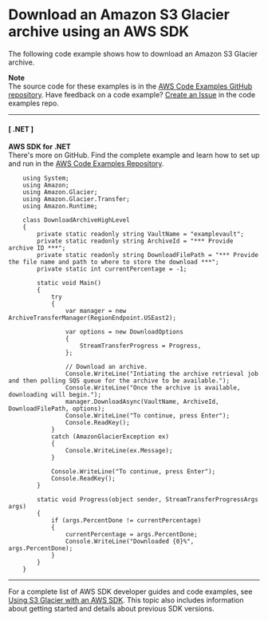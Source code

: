 # Download an Amazon S3 Glacier archive using an AWS SDK<a name="example_glacier_DownloadArchive_section"></a>

The following code example shows how to download an Amazon S3 Glacier archive\.

**Note**  
The source code for these examples is in the [AWS Code Examples GitHub repository](https://github.com/awsdocs/aws-doc-sdk-examples)\. Have feedback on a code example? [Create an Issue](https://github.com/awsdocs/aws-doc-sdk-examples/issues/new/choose) in the code examples repo\. 

------
#### [ \.NET ]

**AWS SDK for \.NET**  
 There's more on GitHub\. Find the complete example and learn how to set up and run in the [AWS Code Examples Repository](https://github.com/awsdocs/aws-doc-sdk-examples/tree/main/dotnetv3/Glacier#code-examples)\. 
  

```
    using System;
    using Amazon;
    using Amazon.Glacier;
    using Amazon.Glacier.Transfer;
    using Amazon.Runtime;

    class DownloadArchiveHighLevel
    {
        private static readonly string VaultName = "examplevault";
        private static readonly string ArchiveId = "*** Provide archive ID ***";
        private static readonly string DownloadFilePath = "*** Provide the file name and path to where to store the download ***";
        private static int currentPercentage = -1;

        static void Main()
        {
            try
            {
                var manager = new ArchiveTransferManager(RegionEndpoint.USEast2);

                var options = new DownloadOptions
                {
                    StreamTransferProgress = Progress,
                };

                // Download an archive.
                Console.WriteLine("Intiating the archive retrieval job and then polling SQS queue for the archive to be available.");
                Console.WriteLine("Once the archive is available, downloading will begin.");
                manager.DownloadAsync(VaultName, ArchiveId, DownloadFilePath, options);
                Console.WriteLine("To continue, press Enter");
                Console.ReadKey();
            }
            catch (AmazonGlacierException ex)
            {
                Console.WriteLine(ex.Message);
            }

            Console.WriteLine("To continue, press Enter");
            Console.ReadKey();
        }

        static void Progress(object sender, StreamTransferProgressArgs args)
        {
            if (args.PercentDone != currentPercentage)
            {
                currentPercentage = args.PercentDone;
                Console.WriteLine("Downloaded {0}%", args.PercentDone);
            }
        }
    }
```

------

For a complete list of AWS SDK developer guides and code examples, see [Using S3 Glacier with an AWS SDK](sdk-general-information-section.md)\. This topic also includes information about getting started and details about previous SDK versions\.